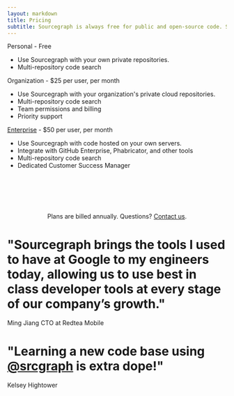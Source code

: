 ```yaml
---
layout: markdown
title: Pricing
subtitle: Sourcegraph is always free for public and open-source code. Start using it for private code with a paid plan.
---
```



<div class="cf"><div class="pricing-block"><div class="title">Personal - Free</div><ul><li>Use Sourcegraph with your own private repositories.</li><li>Multi-repository code search</li></ul></div><div class="pricing-block"><div class="title">Organization - $25 per user, per month</div><ul><li>Use Sourcegraph with your organization's private cloud repositories.</li><li>Multi-repository code search</li><li>Team permissions and billing</li><li>Priority support</li></ul></div><div class="pricing-block"><div class="title"><a href="/enterprise">Enterprise</a> - $50 per user, per month</div><ul><li>Use Sourcegraph with code hosted on your own servers.</li><li>Integrate with GitHub Enterprise, Phabricator, and other tools</li><li>Multi-repository code search</li><li>Dedicated Customer Success Manager</li></ul></div></div>

<div style="text-align:center;margin-top:100px;">Plans are billed annually. Questions? <a href="mailto:sales@sourcegraph.com">Contact us</a>.</div>

<div id="quotes" class="quotes container centered padded-top"><div class="quote active"><h1 class="quote-text">"Sourcegraph brings the tools I used to have at Google to my engineers today, allowing us to use best in class developer tools at every stage of our company&rsquo;s growth."</h1><div class="quote-meta"><span>Ming Jiang</span> <span>CTO at Redtea Mobile</span></div></div><div class="quote"><h1 class="quote-text">"Learning a new code base using <a href="https://twitter.com/srcgraph">@srcgraph</a> is extra dope!"</h1><div class="quote-meta"><span>Kelsey Hightower</span> <span></span></div></div></div>